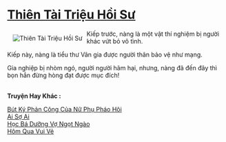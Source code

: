 <a href="https://utruyen.com/thien-tai-trieu-hoi-su/17460/" title="Thiên Tài Triệu Hồi Sư"><h1>Thiên Tài Triệu Hồi Sư</h1></a><div style="display:table"><img align="right" style="float: left; padding: 10px;" src="https://utruyen.com/images/story/200x260/thien-tai-trieu-hoi-su.jpg" alt="Thiên Tài Triệu Hồi Sư">Kiếp trước, nàng là một vật thí nghiệm bị người khác vứt bỏ vô tình.<p></p>Kiếp này, nàng là tiểu thư Vân gia được người thân bảo vệ như mạng.<p></p>Gia nghiệp bị nhòm ngó, người người hãm hại, nhưng, nàng đã đến đây thì bọn hắn đừng hòng đạt được mục đích!</div><p><br><b>Truyện Hay Khác :</b></p><a href="https://utruyen.com/but-ky-phan-cong-cua-nu-phu-phao-hoi/16583/" alt="Bút Ký Phản Công Của Nữ Phụ Pháo Hôi">Bút Ký Phản Công Của Nữ Phụ Pháo Hôi</a><br/><a href="https://www.flickr.com/photos/183745219@N08/49094909558/" alt="Ai Sợ Ai">Ai Sợ Ai</a><br/><a href="https://truyenngontinhay.wordpress.com/2019/10/03/hoc-ba-duong-vo-ngot-ngao/" alt="Học Bá Dưỡng Vợ Ngọt Ngào">Học Bá Dưỡng Vợ Ngọt Ngào</a><br/><a href="https://truyenngontinhay.wordpress.com/2019/10/03/hom-qua-vui-ve/" alt="Hôm Qua Vui Vẻ">Hôm Qua Vui Vẻ</a><br/>
